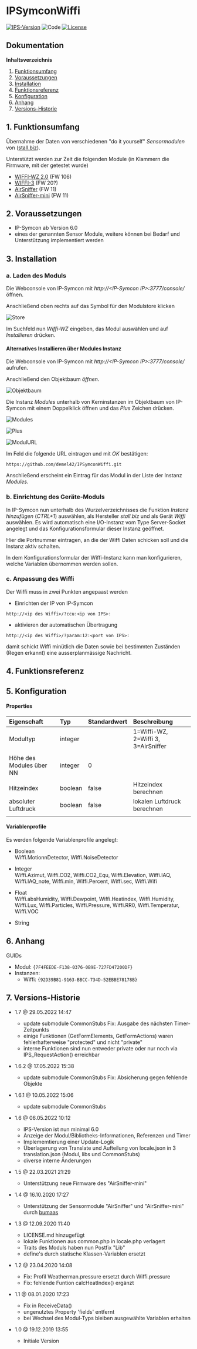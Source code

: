 # IPSymconWiffi

[![IPS-Version](https://img.shields.io/badge/Symcon_Version-6.0+-red.svg)](https://www.symcon.de/service/dokumentation/entwicklerbereich/sdk-tools/sdk-php/)
![Code](https://img.shields.io/badge/Code-PHP-blue.svg)
[![License](https://img.shields.io/badge/License-CC%20BY--NC--SA%204.0-green.svg)](https://creativecommons.org/licenses/by-nc-sa/4.0/)

## Dokumentation

**Inhaltsverzeichnis**

1. [Funktionsumfang](#1-funktionsumfang)
2. [Voraussetzungen](#2-voraussetzungen)
3. [Installation](#3-installation)
4. [Funktionsreferenz](#4-funktionsreferenz)
5. [Konfiguration](#5-konfiguration)
6. [Anhang](#6-anhang)
7. [Versions-Historie](#7-versions-historie)

## 1. Funktionsumfang

Übernahme der Daten von verschiedenen "do it yourself" _Sensormodulen_ von ([stall.biz](https://www.stall.biz/project/der-wiffi-wz-2-0-der-wohnzimmersensor)).

Unterstützt werden zur Zeit die folgenden Module (in Klammern die Firmware, mit der getestet wurde) 
- [WIFFI-WZ 2.0](https://www.stall.biz/project/der-wiffi-wz-2-0-der-wohnzimmersensor) (FW 106)
- [WIFFI-3](https://www.stall.biz/project/der-wiffi-3-0-die-raumsonde-nicht-nur-fuer-das-wohnzimmer) (FW 20?)
- [AirSniffer](https://www.stall.biz/project/der-airsniffer-schlechte-luft-kann-man-messen) (FW 11)
- [AirSniffer-mini](https://www.stall.biz/project/raumluftqualitaet-messen-mit-dem-airsniffer-mini-2) (FW 11)

## 2. Voraussetzungen

 - IP-Symcon ab Version 6.0
 - eines der genannten Sensor Module, weitere können bei Bedarf und Unterstützung implementiert werden

## 3. Installation

### a. Laden des Moduls

Die Webconsole von IP-Symcon mit _http://\<IP-Symcon IP\>:3777/console/_ öffnen.

Anschließend oben rechts auf das Symbol für den Modulstore klicken

![Store](docs/de/img/store_icon.png?raw=true "open store")

Im Suchfeld nun _Wiffi-WZ_ eingeben, das Modul auswählen und auf _Installieren_ drücken.

#### Alternatives Installieren über Modules Instanz

Die Webconsole von IP-Symcon mit _http://\<IP-Symcon IP\>:3777/console/_ aufrufen.

Anschließend den Objektbaum _öffnen_.

![Objektbaum](docs/de/img/objektbaum.png?raw=true "Objektbaum")

Die Instanz _Modules_ unterhalb von Kerninstanzen im Objektbaum von IP-Symcon mit einem Doppelklick öffnen und das  _Plus_ Zeichen drücken.

![Modules](docs/de/img/Modules.png?raw=true "Modules")

![Plus](docs/de/img/plus.png?raw=true "Plus")

![ModulURL](docs/de/img/add_module.png?raw=true "Add Module")

Im Feld die folgende URL eintragen und mit _OK_ bestätigen:

```
https://github.com/demel42/IPSymconWiffi.git
```

Anschließend erscheint ein Eintrag für das Modul in der Liste der Instanz _Modules_.

### b. Einrichtung des Geräte-Moduls

In IP-Symcon nun unterhalb des Wurzelverzeichnisses die Funktion _Instanz hinzufügen_ (_CTRL+1_) auswählen, als Hersteller _stall.biz_ und als Gerät _Wiffi_ auswählen.
Es wird automatisch eine I/O-Instanz vom Type Server-Socket angelegt und das Konfigurationsformular dieser Instanz geöffnet.

Hier die Portnummer eintragen, an die der Wiffi Daten schicken soll und die Instanz aktiv schalten.

In dem Konfigurationsformular der Wiffi-Instanz kann man konfigurieren, welche Variablen übernommen werden sollen.

### c. Anpassung des Wiffi

Der Wiffi muss in zwei Punkten angepaast werden

- Einrichten der IP von IP-Symcon
```
http://<ip des Wiffi>/?ccu:<ip von IPS>:
```
- aktivieren der automatischen Übertragung
```
http://<ip des Wiffi>/?param:12:<port von IPS>:
```

damit schickt Wiffi minütlich die Daten sowie bei bestimmten Zuständen (Regen erkannt) eine ausserplanmässige Nachricht.

## 4. Funktionsreferenz

## 5. Konfiguration

#### Properties

| Eigenschaft                           | Typ      | Standardwert | Beschreibung |
| :------------------------------------ | :------  | :----------- | :----------- |
| Modultyp                              | integer  |              | 1=Wiffi-WZ, 2=Wiffi 3, 3=AirSniffer |
|                                       |          |              | |
| Höhe des Modules über NN              | integer  | 0            | |
|                                       |          |              | |
| Hitzeindex                            | boolean  | false        | Hitzeindex berechnen |
| absoluter Luftdruck                   | boolean  | false        | lokalen Luftdruck berechnen  |
|                                       |          |              | |

#### Variablenprofile

Es werden folgende Variablenprofile angelegt:

* Boolean<br>
Wiffi.MotionnDetector,
Wiffi.NoiseDetector

* Integer<br>
Wiffi.Azimut,
Wiffi.CO2,
Wiffi.CO2_Equ,
Wiffi.Elevation,
Wiffi.IAQ,
Wiffi.IAQ_note,
Wiffi.min,
Wiffi.Percent,
Wiffi.sec,
Wiffi.Wifi

* Float<br>
Wiffi.absHumidity,
Wiffi.Dewpoint,
Wiffi.Heatindex,
Wiffi.Humidity,
Wiffi.Lux,
Wiffi.Particles,
Wiffi.Pressure,
Wiffi.RR0,
Wiffi.Temperatur,
Wiffi.VOC

* String<br>

## 6. Anhang

GUIDs
- Modul: `{7F4FEEDE-F138-0376-0B9E-727FD47200DF}`
- Instanzen:
  - Wiffi: `{92D39B81-9163-BBCC-734D-52EBBE78178B}`

## 7. Versions-Historie

- 1.7 @ 29.05.2022 14:47
  - update submodule CommonStubs
    Fix: Ausgabe des nächsten Timer-Zeitpunkts
  - einige Funktionen (GetFormElements, GetFormActions) waren fehlerhafterweise "protected" und nicht "private"
  - interne Funktionen sind nun entweder private oder nur noch via IPS_RequestAction() erreichbar

- 1.6.2 @ 17.05.2022 15:38
  - update submodule CommonStubs
    Fix: Absicherung gegen fehlende Objekte

- 1.6.1 @ 10.05.2022 15:06
  - update submodule CommonStubs

- 1.6 @ 06.05.2022 10:12
  - IPS-Version ist nun minimal 6.0
  - Anzeige der Modul/Bibliotheks-Informationen, Referenzen und Timer
  - Implememtierung einer Update-Logik
  - Überlagerung von Translate und Aufteilung von locale.json in 3 translation.json (Modul, libs und CommonStubs)
  - diverse interne Änderungen

- 1.5 @ 22.03.2021 21:29
  - Unterstützung neue Firmware des "AirSniffer-mini"

- 1.4 @ 16.10.2020 17:27
  - Unterstützung der Sensormodule "AirSniffer" und "AirSniffer-mini" durch [bumaas](https://www.symcon.de/forum/members/3610-bumaas)

- 1.3 @ 12.09.2020 11:40
  - LICENSE.md hinzugefügt
  - lokale Funktionen aus common.php in locale.php verlagert
  - Traits des Moduls haben nun Postfix "Lib"
  - define's durch statische Klassen-Variablen ersetzt

- 1.2 @ 23.04.2020 14:08
  - Fix: Profil Weatherman.pressure ersetzt durch Wiffi.pressure
  - Fix: fehlende Funtion calcHeatIndex() ergänzt

- 1.1 @ 08.01.2020 17:23
  - Fix in ReceiveData()
  - ungenutztes Property 'fields' entfernt
  - bei Wechsel des Modul-Typs bleiben ausgewählte Variablen erhalten

- 1.0 @ 19.12.2019 13:55
  - Initiale Version
